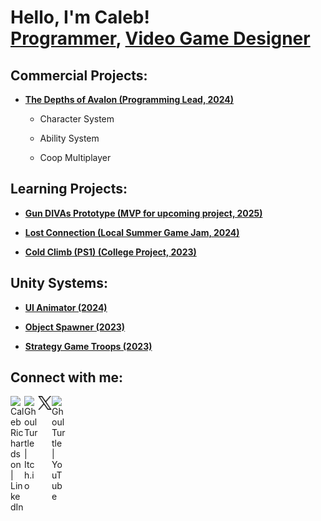 <h1>Hello, I'm Caleb! <br/><a href="https://github.com/GhoulTurtle">Programmer</a>, <a href="https://www.linkedin.com/in/caleb-richardson-402b94272/">Video Game Designer</a>

<h2>Commercial Projects:</h2>

- <b><a href=https://store.steampowered.com/app/2977590/The_Depths_of_Avalon/>The Depths of Avalon (Programming Lead, 2024)</a></b>
  - Character System
    
  - Ability System
    
  - Coop Multiplayer

<h2>Learning Projects:</h2>

- <b><a href="https://ghoulturtle.itch.io/gun-divas-prototype"> Gun DIVAs Prototype (MVP for upcoming project, 2025)</a></b>

- <b><a href="https://ghoulturtle.itch.io/lost-connection">Lost Connection (Local Summer Game Jam, 2024)</a></b>

- <b><a href="https://ghoulturtle.itch.io/cold-climb-ps1">Cold Climb (PS1) (College Project, 2023)</a></b>

<h2>Unity Systems:</h2>

- <b><a href=https://github.com/GhoulTurtle/UIAnimator>UI Animator (2024)</a></b>

- <b><a href=https://github.com/GhoulTurtle/ObjectSpawner>Object Spawner (2023)</a></b>

- <b><a href=https://github.com/GhoulTurtle/Troop-Spawner-and-Controller>Strategy Game Troops (2023)</a></b>

<h2>Connect with me:</h2>

[<img align="left" alt="CalebRichardson | LinkedIn" width="22px" src="https://cdn.jsdelivr.net/npm/simple-icons@v3/icons/linkedin.svg" />][linkedin]
[<img align="left" alt="GhoulTurtle | Itch.io" width="22px" src="https://raw.githubusercontent.com/simple-icons/simple-icons/refs/heads/develop/icons/itchdotio.svg" />][itchio]
[<img align="left" alt="CalebRichardso | X" width="22px" src="https://raw.githubusercontent.com/simple-icons/simple-icons/refs/heads/develop/icons/x.svg" />][x]
[<img align="left" alt="GhoulTurtle | YouTube" width="22px" src="https://cdn.jsdelivr.net/npm/simple-icons@v3/icons/youtube.svg" />][youtube]

[youtube]: https://www.youtube.com/@ghoulturtle
[linkedin]: https://www.linkedin.com/in/caleb-richardson-402b94272/
[itchio]: https://ghoulturtle.itch.io
[x]: https://x.com/CalebRichardso

<!--
**GhoulTurtle/GhoulTurtle** is a ✨ _special_ ✨ repository because its `README.md` (this file) appears on your GitHub profile.

Here are some ideas to get you started:

- 🔭 I’m currently working on ...
- 🌱 I’m currently learning ...
- 👯 I’m looking to collaborate on ...
- 🤔 I’m looking for help with ...
- 💬 Ask me about ...
- 📫 How to reach me: ...
- 😄 Pronouns: ...
- ⚡ Fun fact: ...
-->

